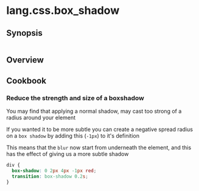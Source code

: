 # lang.css.box_shadow



## Synopsis

```language

```

## Overview

## Cookbook

### Reduce the strength and size of a boxshadow

You may find that applying a normal shadow, may
cast too strong of a radius around your element

If you wanted it to be more subtle you can create 
a negative spread radius on a `box shadow` by adding 
this (`-1px`) to it's definition

This means that the `blur` now start from underneath
the element, and this has the effect of giving us
a more subtle shadow

```css
div {
  box-shadow: 0 2px 4px -1px red;
  transition: box-shadow 0.2s;
}
```
